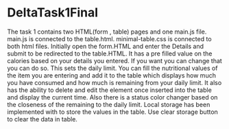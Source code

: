 # DeltaTask1Final


The task 1 contains two HTML(form , table) pages and one main.js file. main.js is connected to the table.html. minimal-table.css is connected to both html files. Initially open the form.HTML and enter the Details and submit to be redirected to the table.HTML. It has a pre filled value on the calories based on your details you entered. If you want you can change that you can do so. This sets the daily limit. You can fill the nutritional values of the item you are entering and add it to the table which displays how much you have consumed and how much is remaining from your daily limit. It also has the ability to delete and edit the element once inserted into the table and display the current time. Also there is a status color changer based on the closeness of the remaining to the daily limit. Local storage has been implemented with to store the values in the table. Use clear storage button to clear the data in table.

